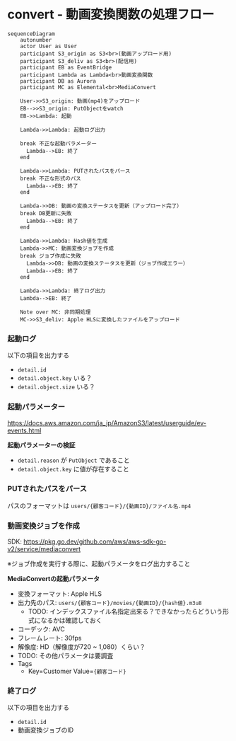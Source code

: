 # convert - 動画変換関数の処理フロー

```mermaid
sequenceDiagram
    autonumber
    actor User as User
    participant S3_origin as S3<br>(動画アップロード用)
    participant S3_deliv as S3<br>(配信用)
    participant EB as EventBridge
    participant Lambda as Lambda<br>動画変換関数
    participant DB as Aurora
    participant MC as Elemental<br>MediaConvert

    User->>S3_origin: 動画(mp4)をアップロード
    EB-->>S3_origin: PutObjectをwatch
    EB->>Lambda: 起動

    Lambda->>Lambda: 起動ログ出力

    break 不正な起動パラメーター
      Lambda-->EB: 終了
    end

    Lambda->>Lambda: PUTされたパスをパース
    break 不正な形式のパス
      Lambda-->EB: 終了
    end

    Lambda->>DB: 動画の変換ステータスを更新（アップロード完了）
    break DB更新に失敗
      Lambda-->EB: 終了
    end

    Lambda->>Lambda: Hash値を生成
    Lambda->>MC: 動画変換ジョブを作成
    break ジョブ作成に失敗
      Lambda->>DB: 動画の変換ステータスを更新（ジョブ作成エラー）
      Lambda-->EB: 終了
    end

    Lambda->>Lambda: 終了ログ出力
    Lambda-->EB: 終了

    Note over MC: 非同期処理
    MC->>S3_deliv: Apple HLSに変換したファイルをアップロード
```

### 起動ログ

以下の項目を出力する

- `detail.id`
- `detail.object.key` いる？
- `detail.object.size` いる？

### 起動パラメーター

https://docs.aws.amazon.com/ja_jp/AmazonS3/latest/userguide/ev-events.html

**起動パラメーターの検証**

- `detail.reason` が `PutObject` であること
- `detail.object.key` に値が存在すること

### PUTされたパスをパース

パスのフォーマットは `users/{顧客コード}/{動画ID}/ファイル名.mp4`


### 動画変換ジョブを作成

SDK: https://pkg.go.dev/github.com/aws/aws-sdk-go-v2/service/mediaconvert

※ジョブ作成を実行する際に、起動パラメータをログ出力すること

**MediaConvertの起動パラメータ**

- 変換フォーマット: Apple HLS
- 出力先のパス: `users/{顧客コード}/movies/{動画ID}/{hash値}.m3u8`
  - TODO: インデックスファイル名指定出来る？できなかったらどういう形式になるかは確認しておく
- コーデック: AVC
- フレームレート: 30fps
- 解像度: HD（解像度が720 ~ 1,080）くらい？
- TODO: その他パラメータは要調査
- Tags
  - Key=Customer
    Value=`{顧客コード}`

### 終了ログ

以下の項目を出力する

- `detail.id`
- 動画変換ジョブのID
